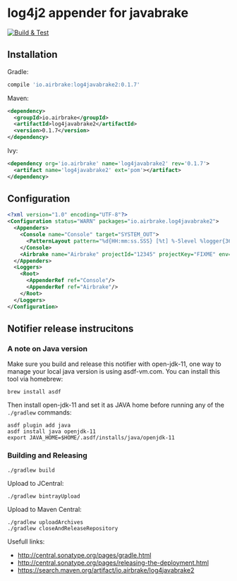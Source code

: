 # log4j2 appender for javabrake

[![Build & Test](https://github.com/airbrake/log4javabrake2/actions/workflows/gradle.yml/badge.svg)](https://github.com/airbrake/log4javabrake2/actions/workflows/gradle.yml)

## Installation

Gradle:

```gradle
compile 'io.airbrake:log4javabrake2:0.1.7'
```

Maven:

```xml
<dependency>
  <groupId>io.airbrake</groupId>
  <artifactId>log4javabrake2</artifactId>
  <version>0.1.7</version>
</dependency>
```

Ivy:

```xml
<dependency org='io.airbrake' name='log4javabrake2' rev='0.1.7'>
  <artifact name='log4javabrake2' ext='pom'></artifact>
</dependency>
```

## Configuration

```xml
<?xml version="1.0" encoding="UTF-8"?>
<Configuration status="WARN" packages="io.airbrake.log4javabrake2">
  <Appenders>
    <Console name="Console" target="SYSTEM_OUT">
      <PatternLayout pattern="%d{HH:mm:ss.SSS} [%t] %-5level %logger{36} - %msg%n"/>
    </Console>
    <Airbrake name="Airbrake" projectId="12345" projectKey="FIXME" env="production"></Airbrake>
  </Appenders>
  <Loggers>
    <Root>
      <AppenderRef ref="Console"/>
      <AppenderRef ref="Airbrake"/>
    </Root>
  </Loggers>
</Configuration>
```

## Notifier release instrucitons

### A note on Java version
Make sure you build and release this notifier with open-jdk-11, one way to manage your local java version is using asdf-vm.com. You can install this tool via homebrew:
```
brew install asdf
```
Then install open-jdk-11 and set it as JAVA home before running any of the `./gradlew` commands:
```
asdf plugin add java
asdf install java openjdk-11
export JAVA_HOME=$HOME/.asdf/installs/java/openjdk-11
```

### Building and Releasing

```shell
./gradlew build
```

Upload to JCentral:

```shell
./gradlew bintrayUpload
```

Upload to Maven Central:

```shell
./gradlew uploadArchives
./gradlew closeAndReleaseRepository
```

Usefull links:
 - http://central.sonatype.org/pages/gradle.html
 - http://central.sonatype.org/pages/releasing-the-deployment.html
 - https://search.maven.org/artifact/io.airbrake/log4javabrake2
